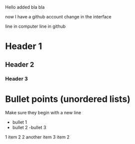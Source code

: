 Hello
added bla bla

now I have a github account
change in the interface

line in computer
line in github


# Header 1
## Header 2 
### Header 3

# Bullet points (unordered lists)
Make sure they begin with a new line

- bullet 1
- bullet 2
    -bullet 3

1 item 2
2 another item
3 item 2

